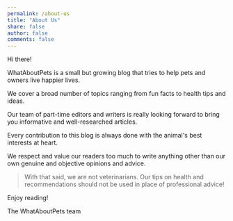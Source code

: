 ```yaml
---
permalink: /about-us
title: "About Us"
share: false
author: false
comments: false
---
```


Hi there!

WhatAboutPets is a small but growing blog that tries to help pets and owners live happier lives.

We cover a broad number of topics ranging from fun facts to health tips and ideas.

Our team of part-time editors and writers is really looking forward to bring you informative and well-researched articles.

Every contribution to this blog is always done with the animal's best interests at heart.

We respect and value our readers too much to write anything other than our own genuine and objective opinions and advice.

> With that said, we are not veterinarians. Our tips on health and recommendations should not be used in place of professional advice!

Enjoy reading!

The WhatAboutPets team
